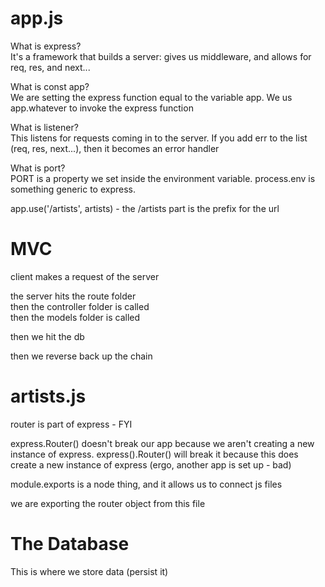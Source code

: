 # app.js

What is express?  
  It's a framework that builds a server: gives us middleware, and allows for req, res, and next...  

What is const app?  
 We are setting the express function equal to the variable app. We us app.whatever to invoke the express function  

What is listener?  
 This listens for requests coming in to the server. If you add err to the list (req, res, next...), then it becomes an error handler  

What is port?  
PORT is a property we set inside the environment variable. process.env is something generic to express.  

app.use('/artists', artists) - the /artists part is the prefix for the url  


# MVC  

client makes a request of the server  

the server hits the route folder  
then the controller folder is called  
then the models folder is called  

then we hit the db  

then we reverse back up the chain  

# artists.js  

router is part of express - FYI  

express.Router() doesn't break our app because we aren't creating a new instance of express. express().Router() will break it because this does create a new instance of express (ergo, another app is set up - bad)

module.exports is a node thing, and it allows us to connect js files

we are exporting the router object from this file

# The Database

This is where we store data (persist it)
